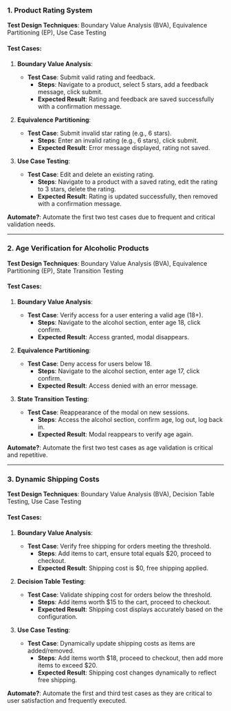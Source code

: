 ### **1. Product Rating System**

**Test Design Techniques**: Boundary Value Analysis (BVA), Equivalence Partitioning (EP), Use Case Testing

#### Test Cases:

1. **Boundary Value Analysis**:
   - **Test Case**: Submit valid rating and feedback.
     - **Steps**: Navigate to a product, select 5 stars, add a feedback message, click submit.
     - **Expected Result**: Rating and feedback are saved successfully with a confirmation message.

2. **Equivalence Partitioning**:
   - **Test Case**: Submit invalid star rating (e.g., 6 stars).
     - **Steps**: Enter an invalid rating (e.g., 6 stars), click submit.
     - **Expected Result**: Error message displayed, rating not saved.

3. **Use Case Testing**:
   - **Test Case**: Edit and delete an existing rating.
     - **Steps**: Navigate to a product with a saved rating, edit the rating to 3 stars, delete the rating.
     - **Expected Result**: Rating is updated successfully, then removed with a confirmation message.

**Automate?**: Automate the first two test cases due to frequent and critical validation needs.

---

### **2. Age Verification for Alcoholic Products**

**Test Design Techniques**: Boundary Value Analysis (BVA), Equivalence Partitioning (EP), State Transition Testing

#### Test Cases:

1. **Boundary Value Analysis**:
   - **Test Case**: Verify access for a user entering a valid age (18+).
     - **Steps**: Navigate to the alcohol section, enter age 18, click confirm.
     - **Expected Result**: Access granted, modal disappears.

2. **Equivalence Partitioning**:
   - **Test Case**: Deny access for users below 18.
     - **Steps**: Navigate to the alcohol section, enter age 17, click confirm.
     - **Expected Result**: Access denied with an error message.

3. **State Transition Testing**:
   - **Test Case**: Reappearance of the modal on new sessions.
     - **Steps**: Access the alcohol section, confirm age, log out, log back in.
     - **Expected Result**: Modal reappears to verify age again.

**Automate?**: Automate the first two test cases as age validation is critical and repetitive.

---

### **3. Dynamic Shipping Costs**

**Test Design Techniques**: Boundary Value Analysis (BVA), Decision Table Testing, Use Case Testing

#### Test Cases:

1. **Boundary Value Analysis**:
   - **Test Case**: Verify free shipping for orders meeting the threshold.
     - **Steps**: Add items to cart, ensure total equals $20, proceed to checkout.
     - **Expected Result**: Shipping cost is $0, free shipping applied.

2. **Decision Table Testing**:
   - **Test Case**: Validate shipping cost for orders below the threshold.
     - **Steps**: Add items worth $15 to the cart, proceed to checkout.
     - **Expected Result**: Shipping cost displays accurately based on the configuration.

3. **Use Case Testing**:
   - **Test Case**: Dynamically update shipping costs as items are added/removed.
     - **Steps**: Add items worth $18, proceed to checkout, then add more items to exceed $20.
     - **Expected Result**: Shipping cost changes dynamically to reflect free shipping.

**Automate?**: Automate the first and third test cases as they are critical to user satisfaction and frequently executed.

